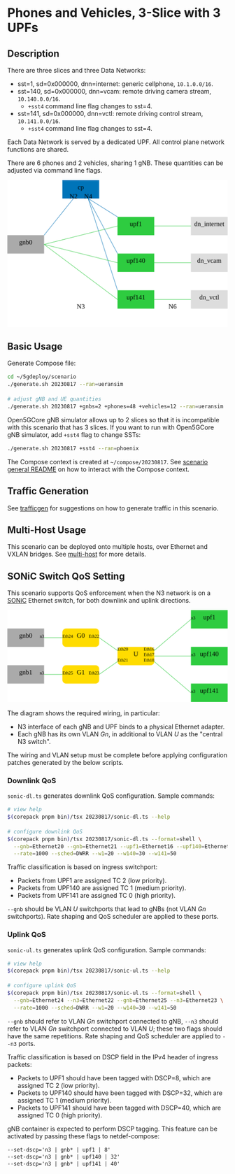 # Phones and Vehicles, 3-Slice with 3 UPFs

## Description

There are three slices and three Data Networks:

* sst=1, sd=0x000000, dnn=internet: generic cellphone, `10.1.0.0/16`.
* sst=140, sd=0x000000, dnn=vcam: remote driving camera stream, `10.140.0.0/16`.
  * `+sst4` command line flag changes to sst=4.
* sst=141, sd=0x000000, dnn=vctl: remote driving control stream, `10.141.0.0/16`.
  * `+sst4` command line flag changes to sst=4.

Each Data Network is served by a dedicated UPF.
All control plane network functions are shared.

There are 6 phones and 2 vehicles, sharing 1 gNB.
These quantities can be adjusted via command line flags.

![topology diagram](topo.svg)

## Basic Usage

Generate Compose file:

```bash
cd ~/5gdeploy/scenario
./generate.sh 20230817 --ran=ueransim

# adjust gNB and UE quantities
./generate.sh 20230817 +gnbs=2 +phones=48 +vehicles=12 --ran=ueransim
```

Open5GCore gNB simulator allows up to 2 slices so that it is incompatible with this scenario that has 3 slices.
If you want to run with Open5GCore gNB simulator, add `+sst4` flag to change SSTs:

```bash
./generate.sh 20230817 +sst4 --ran=phoenix
```

The Compose context is created at `~/compose/20230817`.
See [scenario general README](../README.md) on how to interact with the Compose context.

## Traffic Generation

See [trafficgen](trafficgen.md) for suggestions on how to generate traffic in this scenario.

## Multi-Host Usage

This scenario can be deployed onto multiple hosts, over Ethernet and VXLAN bridges.
See [multi-host](../../docs/multi-host.md) for more details.

## SONiC Switch QoS Setting

This scenario supports QoS enforcement when the N3 network is on a [SONiC](https://github.com/sonic-net/SONiC) Ethernet switch, for both downlink and uplink directions.

![SONiC switch wiring](sonic.svg)

The diagram shows the required wiring, in particular:

* N3 interface of each gNB and UPF binds to a physical Ethernet adapter.
* Each gNB has its own VLAN *Gn*, in additional to VLAN *U* as the "central N3 switch".

The wiring and VLAN setup must be complete before applying configuration patches generated by the below scripts.

### Downlink QoS

`sonic-dl.ts` generates downlink QoS configuration.
Sample commands:

```bash
# view help
$(corepack pnpm bin)/tsx 20230817/sonic-dl.ts --help

# configure downlink QoS
$(corepack pnpm bin)/tsx 20230817/sonic-dl.ts --format=shell \
  --gnb=Ethernet20 --gnb=Ethernet21 --upf1=Ethernet16 --upf140=Ethernet17 --upf141=Ethernet18 \
  --rate=1000 --sched=DWRR --w1=20 --w140=30 --w141=50
```

Traffic classification is based on ingress switchport:

* Packets from UPF1 are assigned TC 2 (low priority).
* Packets from UPF140 are assigned TC 1 (medium priority).
* Packets from UPF141 are assigned TC 0 (high priority).

`--gnb` should be VLAN *U* switchports that lead to gNBs (not VLAN *Gn* switchports).
Rate shaping and QoS scheduler are applied to these ports.

### Uplink QoS

`sonic-ul.ts` generates uplink QoS configuration.
Sample commands:

```bash
# view help
$(corepack pnpm bin)/tsx 20230817/sonic-ul.ts --help

# configure uplink QoS
$(corepack pnpm bin)/tsx 20230817/sonic-ul.ts --format=shell \
  --gnb=Ethernet24 --n3=Ethernet22 --gnb=Ethernet25 --n3=Ethernet23 \
  --rate=1000 --sched=DWRR --w1=20 --w140=30 --w141=50
```

`--gnb` should refer to VLAN *Gn* switchport connected to gNB, `--n3` should refer to VLAN *Gn* switchport connected to VLAN *U*; these two flags should have the same repetitions.
Rate shaping and QoS scheduler are applied to `--n3` ports.

Traffic classification is based on DSCP field in the IPv4 header of ingress packets:

* Packets to UPF1 should have been tagged with DSCP=8, which are assigned TC 2 (low priority).
* Packets to UPF140 should have been tagged with DSCP=32, which are assigned TC 1 (medium priority).
* Packets to UPF141 should have been tagged with DSCP=40, which are assigned TC 0 (high priority).

gNB container is expected to perform DSCP tagging.
This feature can be activated by passing these flags to netdef-compose:

```text
--set-dscp='n3 | gnb* | upf1 | 8'
--set-dscp='n3 | gnb* | upf140 | 32'
--set-dscp='n3 | gnb* | upf141 | 40'
```
